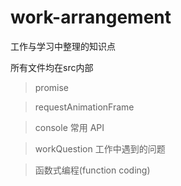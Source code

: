 # work-arrangement
工作与学习中整理的知识点

所有文件均在src内部

> promise

> requestAnimationFrame

> console 常用 API

> workQuestion 工作中遇到的问题 

> 函数式编程(function coding)


